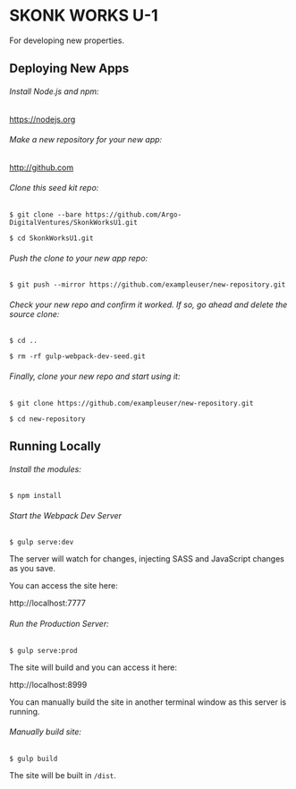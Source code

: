 # SKONK WORKS U-1

For developing new properties.

## Deploying New Apps

###### Install Node.js and npm:

https://nodejs.org

###### Make a new repository for your new app:

http://github.com

###### Clone this seed kit repo:

```
$ git clone --bare https://github.com/Argo-DigitalVentures/SkonkWorksU1.git

$ cd SkonkWorksU1.git
```

###### Push the clone to your new app repo:

```
$ git push --mirror https://github.com/exampleuser/new-repository.git
```

###### Check your new repo and confirm it worked. If so, go ahead and delete the source clone:

```
$ cd ..

$ rm -rf gulp-webpack-dev-seed.git
```

###### Finally, clone your new repo and start using it:

```
$ git clone https://github.com/exampleuser/new-repository.git

$ cd new-repository
```

## Running Locally

###### Install the modules:

```
$ npm install
```

###### Start the Webpack Dev Server

```
$ gulp serve:dev
```

The server will watch for changes, injecting SASS  and JavaScript changes as you save.

You can access the site here:

http://localhost:7777

###### Run the Production Server:

```
$ gulp serve:prod
```

The site will build and you can access it here:

http://localhost:8999

You can manually build the site in another terminal window as this server is running.

###### Manually build site:

```
$ gulp build
```

The site will be built in `/dist`.
